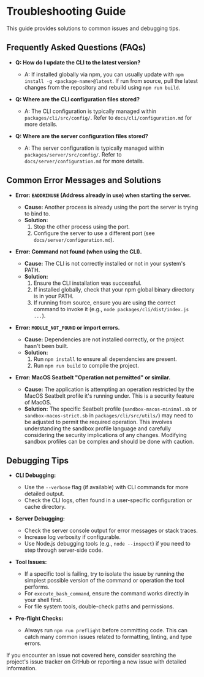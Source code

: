 # Troubleshooting Guide

This guide provides solutions to common issues and debugging tips.

## Frequently Asked Questions (FAQs)

*   **Q: How do I update the CLI to the latest version?**
    *   A: If installed globally via npm, you can usually update with `npm install -g <package-name>@latest`. If run from source, pull the latest changes from the repository and rebuild using `npm run build`.

*   **Q: Where are the CLI configuration files stored?**
    *   A: The CLI configuration is typically managed within `packages/cli/src/config/`. Refer to `docs/cli/configuration.md` for more details.

*   **Q: Where are the server configuration files stored?**
    *   A: The server configuration is typically managed within `packages/server/src/config/`. Refer to `docs/server/configuration.md` for more details.

## Common Error Messages and Solutions

*   **Error: `EADDRINUSE` (Address already in use) when starting the server.**
    *   **Cause:** Another process is already using the port the server is trying to bind to.
    *   **Solution:** 
        1.  Stop the other process using the port.
        2.  Configure the server to use a different port (see `docs/server/configuration.md`).

*   **Error: Command not found (when using the CLI).**
    *   **Cause:** The CLI is not correctly installed or not in your system's PATH.
    *   **Solution:**
        1.  Ensure the CLI installation was successful.
        2.  If installed globally, check that your npm global binary directory is in your PATH.
        3.  If running from source, ensure you are using the correct command to invoke it (e.g., `node packages/cli/dist/index.js ...`).

*   **Error: `MODULE_NOT_FOUND` or import errors.**
    *   **Cause:** Dependencies are not installed correctly, or the project hasn't been built.
    *   **Solution:**
        1.  Run `npm install` to ensure all dependencies are present.
        2.  Run `npm run build` to compile the project.

*   **Error: MacOS Seatbelt "Operation not permitted" or similar.**
    *   **Cause:** The application is attempting an operation restricted by the MacOS Seatbelt profile it's running under. This is a security feature of MacOS.
    *   **Solution:** The specific Seatbelt profile (`sandbox-macos-minimal.sb` or `sandbox-macos-strict.sb` in `packages/cli/src/utils/`) may need to be adjusted to permit the required operation. This involves understanding the sandbox profile language and carefully considering the security implications of any changes. Modifying sandbox profiles can be complex and should be done with caution.

## Debugging Tips

*   **CLI Debugging:**
    *   Use the `--verbose` flag (if available) with CLI commands for more detailed output.
    *   Check the CLI logs, often found in a user-specific configuration or cache directory.

*   **Server Debugging:**
    *   Check the server console output for error messages or stack traces.
    *   Increase log verbosity if configurable.
    *   Use Node.js debugging tools (e.g., `node --inspect`) if you need to step through server-side code.

*   **Tool Issues:**
    *   If a specific tool is failing, try to isolate the issue by running the simplest possible version of the command or operation the tool performs.
    *   For `execute_bash_command`, ensure the command works directly in your shell first.
    *   For file system tools, double-check paths and permissions.

*   **Pre-flight Checks:**
    *   Always run `npm run preflight` before committing code. This can catch many common issues related to formatting, linting, and type errors.

If you encounter an issue not covered here, consider searching the project's issue tracker on GitHub or reporting a new issue with detailed information.

